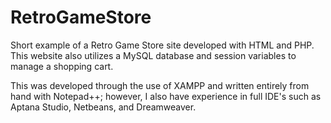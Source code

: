 # RetroGameStore

Short example of a Retro Game Store site developed with HTML and PHP. This website also utilizes a MySQL database and session variables to manage a shopping cart.

This was developed through the use of XAMPP and written entirely from hand with Notepad++; however, I also have experience in full IDE's such as Aptana Studio, Netbeans, and Dreamweaver.
